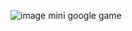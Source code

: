 ![image](https://github.com/user-attachments/assets/2699d2cb-47af-48e1-86f4-d185577c1b68)
mini google game
